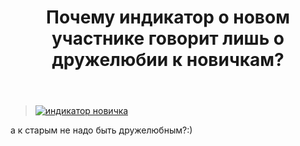﻿---
title: "Почему индикатор о новом участнике говорит лишь о дружелюбии к новичкам?"
se.owner.user_id: 399692
se.owner.display_name: "Егор"
se.owner.link: "https://ru.meta.stackoverflow.com/users/399692/%d0%95%d0%b3%d0%be%d1%80"
se.link: "https://ru.meta.stackoverflow.com/questions/10681/%d0%9f%d0%be%d1%87%d0%b5%d0%bc%d1%83-%d0%b8%d0%bd%d0%b4%d0%b8%d0%ba%d0%b0%d1%82%d0%be%d1%80-%d0%be-%d0%bd%d0%be%d0%b2%d0%be%d0%bc-%d1%83%d1%87%d0%b0%d1%81%d1%82%d0%bd%d0%b8%d0%ba%d0%b5-%d0%b3%d0%be%d0%b2%d0%be%d1%80%d0%b8%d1%82-%d0%bb%d0%b8%d1%88%d1%8c-%d0%be-%d0%b4%d1%80%d1%83%d0%b6%d0%b5%d0%bb%d1%8e%d0%b1%d0%b8%d0%b8-%d0%ba-%d0%bd%d0%be%d0%b2%d0%b8%d1%87%d0%ba%d0%b0%d0%bc"
se.question_id: 10681
se.post_type: question
---
<blockquote>
<p><a href="https://i.stack.imgur.com/lfwhx.png" rel="nofollow noreferrer"><img src="https://i.stack.imgur.com/lfwhx.png" alt="индикатор новичка" /></a></p>
</blockquote>
<p>а к  старым не надо быть дружелюбным?:)</p>
